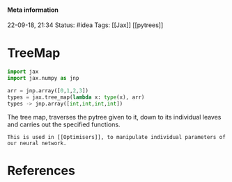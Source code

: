 #### Meta information
22-09-18, 21:34
Status: #idea
Tags: [[Jax]] [[pytrees]]





# TreeMap
```python
import jax
import jax.numpy as jnp

arr = jnp.array([0,1,2,3])
types = jax.tree_map(lambda x: type(x), arr)
types -> jnp.array([int,int,int,int])	
```

The tree map, traverses the pytree given to it, down to its individual leaves and carries out the specified functions. 

```ad-info
This is used in [[Optimisers]], to manipulate individual parameters of our neural network.

```




# References
